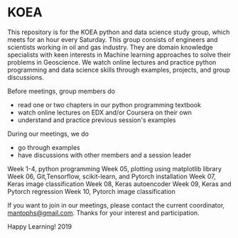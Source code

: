 # KOEA

This repository is for the KOEA python and data science study group, which meets for an hour every Saturday.
This group consists of engineers and scientists working in oil and gas industry. They are domain knowledge specialists with keen interests in Machine learning approaches to solve their problems in Geoscience. We watch online lectures and practice python programming and data science skills through examples, projects, and group discussions.

Before meetings, group members do
* read one or two chapters in our python programming textbook
* watch online lectures on EDX and/or Coursera on their own
* understand and practice previous session's examples

During our meetings, we do
* go through examples
* have discussions with other members and a session leader

Week 1-4, python programming
Week 05, plotting using matplotlib library
Week 06, Git,Tensorflow, scikit-learn, and Pytorch installation
Week 07, Keras image classification
Week 08, Keras autoencoder
Week 09, Keras and Pytorch regression
Week 10, Pytorch image classification

If you want to join in our meetings, please contact the current coordinator, mantophs@gmail.com.
Thanks for your interest and participation.

Happy Learning!
2019
